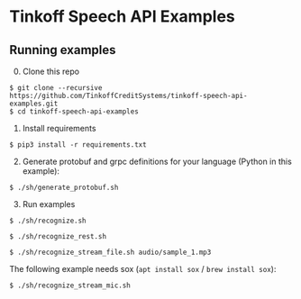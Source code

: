 # Tinkoff Speech API Examples

## Running examples

0. Clone this repo

```
$ git clone --recursive https://github.com/TinkoffCreditSystems/tinkoff-speech-api-examples.git
$ cd tinkoff-speech-api-examples
```

1. Install requirements

```
$ pip3 install -r requirements.txt
```

2. Generate protobuf and grpc definitions for your language (Python in this example):

```
$ ./sh/generate_protobuf.sh
```

3. Run examples

```
$ ./sh/recognize.sh
```

```
$ ./sh/recognize_rest.sh
```

```
$ ./sh/recognize_stream_file.sh audio/sample_1.mp3
```

The following example needs sox (`apt install sox` / `brew install sox`):

```
$ ./sh/recognize_stream_mic.sh
```
